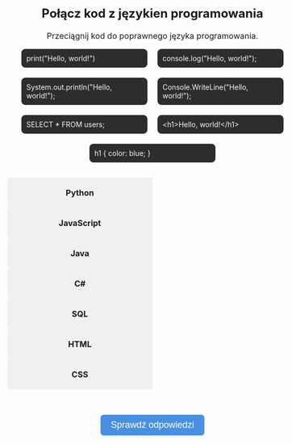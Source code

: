 <!DOCTYPE html>
<html lang="en">
<head>
  <meta charset="UTF-8" />
  <meta name="viewport" content="width=device-width, initial-scale=1.0" />
  <title>Quiz Języki Programowania</title>
  <style>
    body {
      font-size: var(--base-font-size);
    }
    h2 {
      text-align: center;
    }
    .container {
        display: flex;
        flex-wrap: wrap;
        justify-content: center;
        gap: 20px;
        margin-bottom: 30px;
        max-width: 1000px;
        margin-left: auto;
        margin-right: auto;
    }
    .draggable {
        background: #2d2d2d;
        color: #f8f8f2;
        padding: 10px;
        border-radius: 8px;
        cursor: grab;
        font-size: 14px;
        white-space: pre-wrap;
        user-select: none;
        flex: 1 1 300px; 
        max-width: 250px;
        box-sizing: border-box;
    }
    .quiz-grid {
      display: grid;
      grid-template-columns: repeat(2, minmax(120px, 1fr));
      gap: 0px;
      max-width: 700px;
      margin: 0 auto;
    }
    .pair {
        display: contents;
    }
    .label, .dropzone {
        width: 100%;
        box-sizing: border-box;
        font-size: clamp(13px, 2vw, 16px);
        padding: 10px;
        display: flex;
        align-items: center;
        justify-content: center;
        min-height: 60px;
    }
    .label {
        background: #f0f0f0;
        font-weight: bold;
        border-radius: 6px 0 0 6px;
        text-align: center;
    }

    .dropzone {
        border: 2px dashed #ccc;
        background: #fff;
        border-radius: 0 6px 6px 0;
    }
    .dropzone.hovered {
        border-color: #4a90e2;
        background: #e6f0ff;
    }
    .correct {
        border-color: green !important;
        background-color: #e0ffe0 !important;
    }
    .incorrect {
        border-color: red !important;
        background-color: #ffe0e0 !important;
    }
    .labels .label,
    .dropzones .dropzone,
    .column {
        display: none;
    }
    #checkBtn {
      font-size: clamp(14px, 2vw, 18px);
      padding: 10px 20px;
      background-color: #4a90e2;
      color: white;
      border: none;
      border-radius: 6px;
      cursor: pointer;
      display: block;
      margin: 50px auto 30px; /* więcej przestrzeni nad i pod */
      max-width: 90%;
      text-align: center;
    }
    #score {
      text-align: center;
      font-size: 18px;
      font-weight: bold;
    }
    @media (max-width: 900px) {
        .label, .dropzone {
            font-size: 15px;
            padding: 8px;
        }
    }
    @media (max-width: 600px) {
        .label, .dropzone {
            font-size: 14px;
            padding: 6px;
        }
    }
    @media (max-width: 600px) {
        .draggable {
            flex: 1 1 100%;
            padding: 6px;
        }
    }
  </style>
</head>
<body>
  <h2>Połącz kod z językien programowania</h2>
  <p style="text-align:center;">Przeciągnij kod do poprawnego języka programowania.</p>

  <div class="container" id="draggables">
    <div class="draggable" draggable="true" id="python">print("Hello, world!")</div>
    <div class="draggable" draggable="true" id="javascript">console.log("Hello, world!");</div>
    <div class="draggable" draggable="true" id="java">System.out.println("Hello, world!");</div>
    <div class="draggable" draggable="true" id="csharp">Console.WriteLine("Hello, world!");</div>
    <div class="draggable" draggable="true" id="sql">SELECT * FROM users;</div>
    <div class="draggable" draggable="true" id="html">&lt;h1&gt;Hello, world!&lt;/h1&gt;</div>
    <div class="draggable" draggable="true" id="css">h1 { color: blue; }</div>
  </div>

  <div class="quiz-grid">
  <div class="pair">
    <div class="label">Python</div>
    <div class="dropzone" data-accept="python"></div>
  </div>
  <div class="pair">
    <div class="label">JavaScript</div>
    <div class="dropzone" data-accept="javascript"></div>
  </div>
  <div class="pair">
    <div class="label">Java</div>
    <div class="dropzone" data-accept="java"></div>
  </div>
  <div class="pair">
    <div class="label">C#</div>
    <div class="dropzone" data-accept="csharp"></div>
  </div>
  <div class="pair">
    <div class="label">SQL</div>
    <div class="dropzone" data-accept="sql"></div>
  </div>
  <div class="pair">
    <div class="label">HTML</div>
    <div class="dropzone" data-accept="html"></div>
  </div>
  <div class="pair">
    <div class="label">CSS</div>
    <div class="dropzone" data-accept="css"></div>
  </div>
</div>


  <button id="checkBtn">Sprawdź odpowiedzi</button>
  <div id="score"></div>

  <script>
    const draggableContainer = document.getElementById('draggables');
    const dropzones = document.querySelectorAll('.dropzone');

    function makeDraggable(el) {
      el.setAttribute('draggable', 'true');
      el.style.cursor = 'grab';
      el.addEventListener('dragstart', e => {
        e.dataTransfer.setData('text/plain', el.id);
      });
    }

    document.querySelectorAll('.draggable').forEach(makeDraggable);

    dropzones.forEach(zone => {
      zone.addEventListener('dragover', e => {
        e.preventDefault();
        zone.classList.add('hovered');
      });

      zone.addEventListener('dragleave', () => {
        zone.classList.remove('hovered');
      });

      zone.addEventListener('drop', e => {
        e.preventDefault();
        zone.classList.remove('hovered');
        const draggedId = e.dataTransfer.getData('text/plain');
        const draggedEl = document.getElementById(draggedId);

        // Remove draggedEl from its current parent
        if (draggedEl.parentElement) {
          draggedEl.parentElement.removeChild(draggedEl);
        }

        // Remove any existing child in the dropzone
        const existing = zone.querySelector('.draggable');
        if (existing) {
          draggableContainer.appendChild(existing);
        }

        zone.innerHTML = '';
        zone.appendChild(draggedEl);
        zone.setAttribute('data-dropped', draggedId);
        makeDraggable(draggedEl);
      });
    });

    draggableContainer.addEventListener('dragover', e => {
      e.preventDefault();
    });

    draggableContainer.addEventListener('drop', e => {
      e.preventDefault();
      const draggedId = e.dataTransfer.getData('text/plain');
      const draggedEl = document.getElementById(draggedId);

      // Remove from dropzone if needed
      dropzones.forEach(zone => {
        if (zone.getAttribute('data-dropped') === draggedId) {
          zone.innerHTML = '';
          zone.removeAttribute('data-dropped');
          zone.classList.remove('correct', 'incorrect');
        }
      });

      if (!draggableContainer.contains(draggedEl)) {
        draggableContainer.appendChild(draggedEl);
        makeDraggable(draggedEl);
      }
    });

    document.getElementById('checkBtn').addEventListener('click', () => {
      let score = 0;
      dropzones.forEach(zone => {
        zone.classList.remove('correct', 'incorrect');
        const expected = zone.getAttribute('data-accept');
        const actual = zone.getAttribute('data-dropped');
        if (expected === actual) {
          zone.classList.add('correct');
          score++;
        } else {
          zone.classList.add('incorrect');
        }
      });
      document.getElementById('score').textContent = `Twój wynik: ${score} / 7`;
    });
  </script>
</body>
</html>
